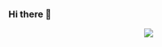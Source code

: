 ### Hi there 👋

 <div align="center"> <img src="https://activity-graph.herokuapp.com/graph?username=sun0225SUN&theme=xcode" /> </div>
